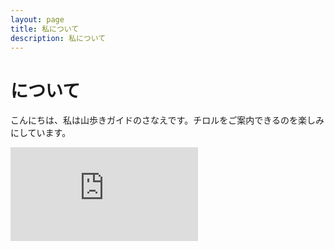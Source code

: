 ```yaml
---
layout: page
title: 私について
description: 私について
---
```


# について 

こんにちは、私は山歩きガイドのさなえです。チロルをご案内できるのを楽しみにしています。

![It is me](https://piwigo.schickl.de/i.php?/upload/2023/12/29/20231229103056-4dad627d-me.jpg)
